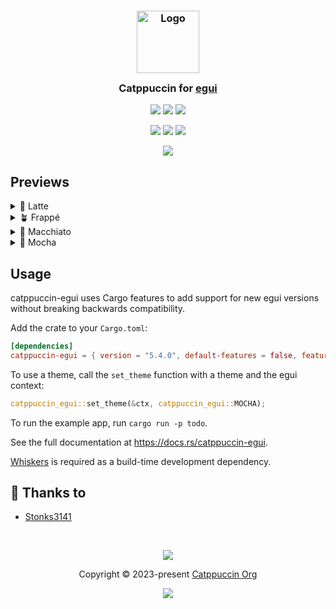 <h3 align="center">
	<img src="https://raw.githubusercontent.com/catppuccin/catppuccin/main/assets/logos/exports/1544x1544_circle.png" width="100" alt="Logo"/><br/>
	<img src="https://raw.githubusercontent.com/catppuccin/catppuccin/main/assets/misc/transparent.png" height="30" width="0px"/>
	Catppuccin for <a href="https://github.com/emilk/egui">egui</a>
	<img src="https://raw.githubusercontent.com/catppuccin/catppuccin/main/assets/misc/transparent.png" height="30" width="0px"/>
</h3>

<p align="center">
	<a href="https://github.com/catppuccin/egui/stargazers"><img src="https://img.shields.io/github/stars/catppuccin/egui?colorA=363a4f&colorB=b7bdf8&style=for-the-badge"></a>
	<a href="https://github.com/catppuccin/egui/issues"><img src="https://img.shields.io/github/issues/catppuccin/egui?colorA=363a4f&colorB=f5a97f&style=for-the-badge"></a>
	<a href="https://github.com/catppuccin/egui/contributors"><img src="https://img.shields.io/github/contributors/catppuccin/egui?colorA=363a4f&colorB=a6da95&style=for-the-badge"></a>
</p>

<p align="center">
	<a href="https://github.com/catppuccin/egui/actions/workflows/ci.yml"><img src="https://img.shields.io/github/actions/workflow/status/catppuccin/egui/ci.yml?colorA=363a4f&colorB=b7bdf8&style=for-the-badge"></a>
	<a href="https://crates.io/crates/catppuccin-egui"><img src="https://img.shields.io/crates/v/catppuccin-egui?colorA=363a4f&colorB=f5a97f&style=for-the-badge"></a>
	<a href="https://docs.rs/catppuccin-egui"><img src="https://img.shields.io/docsrs/catppuccin-egui?colorA=363a4f&colorB=a6da95&style=for-the-badge"></a>
</p>

<p align="center">
	<img src="https://raw.githubusercontent.com/catppuccin/egui/main/assets/previews/preview.webp"/>
</p>

## Previews

<details>
<summary>🌻 Latte</summary>
<img src="https://raw.githubusercontent.com/catppuccin/egui/main/assets/previews/latte.png"/>
</details>
<details>
<summary>🪴 Frappé</summary>
<img src="https://raw.githubusercontent.com/catppuccin/egui/main/assets/previews/frappe.png"/>
</details>
<details>
<summary>🌺 Macchiato</summary>
<img src="https://raw.githubusercontent.com/catppuccin/egui/main/assets/previews/macchiato.png"/>
</details>
<details>
<summary>🌿 Mocha</summary>
<img src="https://raw.githubusercontent.com/catppuccin/egui/main/assets/previews/mocha.png"/>
</details>

## Usage

catppuccin-egui uses Cargo features to add support for new egui versions without breaking backwards compatibility.

Add the crate to your `Cargo.toml`:

<!-- x-release-please-start-version -->

```toml
[dependencies]
catppuccin-egui = { version = "5.4.0", default-features = false, features = ["egui29"] }
```

<!-- x-release-please-end -->

To use a theme, call the `set_theme` function with a theme and the egui context:

```rust
catppuccin_egui::set_theme(&ctx, catppuccin_egui::MOCHA);
```

To run the example app, run `cargo run -p todo`.

See the full documentation at https://docs.rs/catppuccin-egui.

[Whiskers](https://github.com/catppuccin/toolbox/tree/main/whiskers) is required as a build-time development dependency.

## 💝 Thanks to

- [Stonks3141](https://github.com/Stonks3141)

&nbsp;

<p align="center">
	<img src="https://raw.githubusercontent.com/catppuccin/catppuccin/main/assets/footers/gray0_ctp_on_line.svg?sanitize=true" />
</p>

<p align="center">
	Copyright &copy; 2023-present <a href="https://github.com/catppuccin" target="_blank">Catppuccin Org</a>
</p>

<p align="center">
	<a href="https://github.com/catppuccin/egui/blob/main/LICENSE"><img src="https://img.shields.io/static/v1.svg?style=for-the-badge&label=License&message=MIT&logoColor=d9e0ee&colorA=363a4f&colorB=b7bdf8"/></a>
</p>
